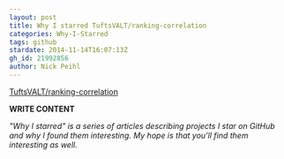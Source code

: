 ```yaml
---
layout: post
title: Why I starred TuftsVALT/ranking-correlation
categories: Why-I-Starred
tags: github
stardate: 2014-11-14T16:07:13Z
gh_id: 21992856
author: Nick Peihl
---
```


[TuftsVALT/ranking-correlation](https://github.com/TuftsVALT/ranking-correlation)

**WRITE CONTENT**

*"Why I starred" is a series of articles describing projects I star on GitHub and why I found them interesting. My hope is that you'll find them interesting as well.*

